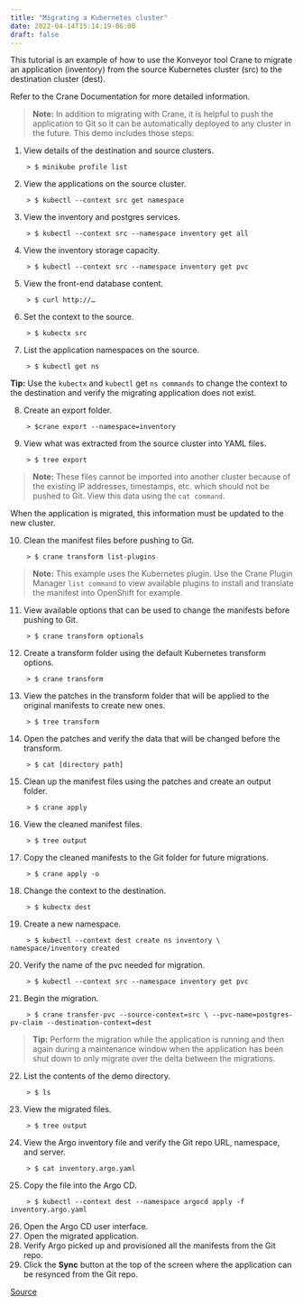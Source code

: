 ```yaml
---
title: "Migrating a Kubernetes cluster"
date: 2022-04-14T15:14:19-06:00
draft: false
---
```

This tutorial is an example of how to use the Konveyor tool Crane to migrate an application (inventory) from the source Kubernetes cluster (src) to the destination cluster (dest).

Refer to the Crane Documentation for more detailed information.

> **Note:** In addition to migrating with Crane, it is helpful to push the application to Git so it can be automatically deployed to any cluster in the future. This demo includes those steps.

1. View details of the destination and source clusters.
```
    > $ minikube profile list
```
2. View the applications on the source cluster.
```
    > $ kubectl --context src get namespace
```
3. View the inventory and postgres services.
```
    > $ kubectl --context src --namespace inventory get all
```
4. View the inventory storage capacity.
```
    > $ kubectl --context src --namespace inventory get pvc
```
5. View the front-end database content.
```
    > $ curl http://…
```
6. Set the context to the source.
```
    > $ kubectx src
```
7. List the application namespaces on the source.
```
    > $ kubectl get ns
```
**Tip:**  Use the `kubectx` and `kubectl` get `ns commands` to change the context to the destination and verify the migrating application does not exist.

8. Create an export folder.
```
    > $crane export --namespace=inventory
```
9. View what was extracted from the source cluster into YAML files.
```
    > $ tree export
```
> **Note:** These files cannot be imported into another cluster because of the existing IP addresses, timestamps, etc. which should not be pushed to Git. View this data using the `cat command`.

When the application is migrated, this information must be updated to the new cluster.

10. Clean the manifest files before pushing to Git.
```
    > $ crane transform list-plugins
```
> **Note:** This example uses the Kubernetes plugin. Use the Crane Plugin Manager `list command` to view available plugins to install and translate the manifest into OpenShift for example.

11. View available options that can be used to change the manifests before pushing to Git.
```
    > $ crane transform optionals
```
12. Create a transform folder using the default Kubernetes transform options.
```
    > $ crane transform
```
13. View the patches in the transform folder that will be applied to the original manifests to create new ones.
```
    > $ tree transform
```
14. Open the patches and verify the data that will be changed before the transform.
```
    > $ cat [directory path]
```
15. Clean up the manifest files using the patches and create an output folder.
```
    > $ crane apply
```
16. View the cleaned manifest files.
```
    > $ tree output
```
17. Copy the cleaned manifests to the Git folder for future migrations.
```
    > $ crane apply -o
```
18. Change the context to the destination.
```
    > $ kubectx dest
```
19. Create a new namespace.
```
    > $ kubectl --context dest create ns inventory \ namespace/inventory created
```
20. Verify the name of the pvc needed for migration.
```
    > $ kubectl --context src --namespace inventory get pvc
```
21. Begin the migration.
```
    > $ crane transfer-pvc --source-context=src \ --pvc-name=postgres-pv-claim --destination-context=dest
```
> **Tip:** Perform the migration while the application is running and then again during a maintenance window when the application has been shut down to only migrate over the delta between the migrations.

22. List the contents of the demo directory.
```
    > $ ls
```
23. View the migrated files.
```
    > $ tree output
```
24. View the Argo inventory file and verify the Git repo URL, namespace, and server.
```
    > $ cat inventory.argo.yaml
```
25. Copy the file into the Argo CD.
```
    > $ kubectl --context dest --namespace argocd apply -f inventory.argo.yaml
```
26. Open the Argo CD user interface.
27. Open the migrated application.
28. Verify Argo picked up and provisioned all the manifests from the Git repo.
29. Click the **Sync** button at the top of the screen where the application can be resynced from the Git repo.

[Source](https://github.com/konveyor/konveyor.github.io/blob/main/content/Crane/Tutorials/MigrateK8Cluster.md)
